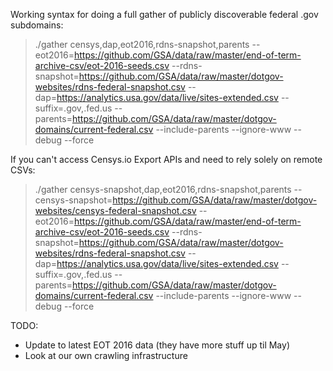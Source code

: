
Working syntax for doing a full gather of publicly discoverable federal .gov subdomains:

> ./gather censys,dap,eot2016,rdns-snapshot,parents --eot2016=https://github.com/GSA/data/raw/master/end-of-term-archive-csv/eot-2016-seeds.csv --rdns-snapshot=https://github.com/GSA/data/raw/master/dotgov-websites/rdns-federal-snapshot.csv --dap=https://analytics.usa.gov/data/live/sites-extended.csv --suffix=.gov,.fed.us --parents=https://github.com/GSA/data/raw/master/dotgov-domains/current-federal.csv --include-parents --ignore-www --debug --force

If you can't access Censys.io Export APIs and need to rely solely on remote CSVs:

> ./gather censys-snapshot,dap,eot2016,rdns-snapshot,parents --censys-snapshot=https://github.com/GSA/data/raw/master/dotgov-websites/censys-federal-snapshot.csv --eot2016=https://github.com/GSA/data/raw/master/end-of-term-archive-csv/eot-2016-seeds.csv --rdns-snapshot=https://github.com/GSA/data/raw/master/dotgov-websites/rdns-federal-snapshot.csv --dap=https://analytics.usa.gov/data/live/sites-extended.csv --suffix=.gov,.fed.us --parents=https://github.com/GSA/data/raw/master/dotgov-domains/current-federal.csv --include-parents --ignore-www --debug --force

TODO:

* Update to latest EOT 2016 data (they have more stuff up til May)
* Look at our own crawling infrastructure
